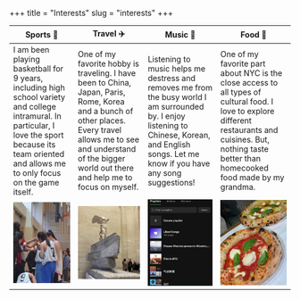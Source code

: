 +++
title = "Interests"
slug = "interests"
+++





| Sports :basketball: | Travel :airplane: | Music :musical_note: | Food :rice:|
| --------------- | --------------- | --------------- | --------------- |
| I am been playing basketball for 9 years, including high school variety and college intramural. In particular, I love the sport because its team oriented and allows me to only focus on the game itself. | One of my favorite hobby is traveling. I have been to China, Japan, Paris, Rome, Korea and a bunch of other places. Every travel allows me to see and understand of the bigger world out there and help me to focus on myself.| Listening to music helps me destress and removes me from the busy world I am surrounded by. I enjoy listening to Chinese, Korean, and English songs. Let me know if you have any song suggestions! | One of my favorite part about NYC is the close access to all types of cultural food. I love to explore different restaurants and cuisines. But, nothing taste better than homecooked food made by my grandma.|
| ![Sport](/s.JPG) | ![travel](/travel2.png) | ![music](/music.JPG) | ![food](/food.JPG)|


